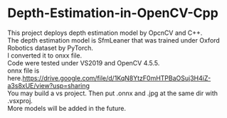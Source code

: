 # Depth-Estimation-in-OpenCV-Cpp
This project deploys depth estimation model by OpcnCV and C++.  
The depth estimation model is SfmLeaner that was trained under Oxford Robotics dataset by PyTorch.  
I converted it to onxx file.    
Code were tested under VS2019 and OpenCV 4.5.5.  
onnx file is here.https://drive.google.com/file/d/1KqN8YtzF0mHTPBaOSuj3H4iZ-a3s8xUE/view?usp=sharing  
You may build a vs project. Then put .onnx and .jpg at the same dir with .vsxproj.  
More models will be added in the future.    
